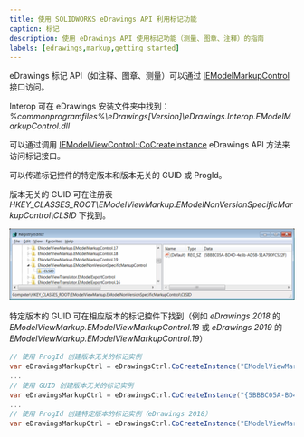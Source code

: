 ```yaml
---
title: 使用 SOLIDWORKS eDrawings API 利用标记功能
caption: 标记
description: 使用 eDrawings API 使用标记功能（测量、图章、注释）的指南
labels: [edrawings,markup,getting started]
---
```

eDrawings 标记 API（如注释、图章、测量）可以通过 [IEModelMarkupControl](https://help.solidworks.com/2016/english/api/emodelapi/eDrawings.Interop.EModelMarkupControl~eDrawings.Interop.EModelMarkupControl.IEModelMarkupControl.html) 接口访问。

Interop 可在 eDrawings 安装文件夹中找到：*%commonprogramfiles%\eDrawings[Version]\eDrawings.Interop.EModelMarkupControl.dll*

可以通过调用 [IEModelViewControl::CoCreateInstance](https://help.solidworks.com/2018/english/api/emodelapi/eDrawings.Interop.EModelViewControl~eDrawings.Interop.EModelViewControl.IEModelViewControl~CoCreateInstance.html) eDrawings API 方法来访问标记接口。

可以传递标记控件的特定版本和版本无关的 GUID 或 ProgId。

版本无关的 GUID 可在注册表 *HKEY_CLASSES_ROOT\EModelViewMarkup.EModelNonVersionSpecificMarkupControl\CLSID* 下找到。

![版本无关的 eDrawings 标记控件 GUID](non-version-specific-markup-guid.png)

特定版本的 GUID 可在相应版本的标记控件下找到（例如 *eDrawings 2018* 的 *EModelViewMarkup.EModelViewMarkupControl.18* 或 *eDrawings 2019* 的 *EModelViewMarkup.EModelViewMarkupControl.19*）

~~~ cs
// 使用 ProgId 创建版本无关的标记实例
var eDrawingsMarkupCtrl = eDrawingsCtrl.CoCreateInstance("EModelViewMarkup.EModelMarkupControl") as EModelMarkupControl;
...
// 使用 GUID 创建版本无关的标记实例
var eDrawingsMarkupCtrl = eDrawingsCtrl.CoCreateInstance("{5BBBC05A-BD4D-4e3b-AD5B-51A79DFC522F}") as EModelMarkupControl;
...
// 使用 ProgId 创建特定版本的标记实例（eDrawings 2018）
var eDrawingsMarkupCtrl = eDrawingsCtrl.CoCreateInstance("EModelViewMarkup.EModelMarkupControl.18") as EModelMarkupControl;
~~~